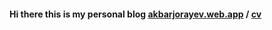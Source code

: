 #### Hi there this is my personal blog <a href="https://akbarjorayev.web.app" ref="noreferrer">akbarjorayev.web.app</a> / <a href="https://drive.google.com/file/d/1HmxJkbag7NTCdQKDNNYVZGdsmgiciGs1/view?usp=drivesdk" target="_blank">cv</a>
